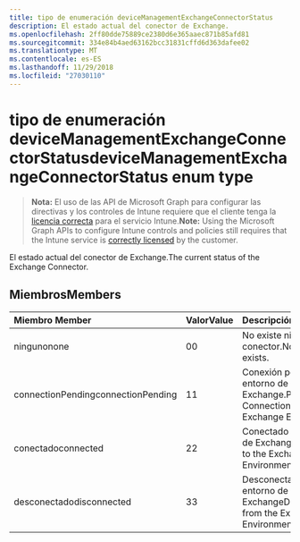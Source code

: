 ```yaml
---
title: tipo de enumeración deviceManagementExchangeConnectorStatus
description: El estado actual del conector de Exchange.
ms.openlocfilehash: 2ff80dde75889ce2380d6e365aaec871b85afd81
ms.sourcegitcommit: 334e84b4aed63162bcc31831cffd6d363dafee02
ms.translationtype: MT
ms.contentlocale: es-ES
ms.lasthandoff: 11/29/2018
ms.locfileid: "27030110"
---
```

# <a name="devicemanagementexchangeconnectorstatus-enum-type"></a><span data-ttu-id="5e6a8-103">tipo de enumeración deviceManagementExchangeConnectorStatus</span><span class="sxs-lookup"><span data-stu-id="5e6a8-103">deviceManagementExchangeConnectorStatus enum type</span></span>

> <span data-ttu-id="5e6a8-104">**Nota:** El uso de las API de Microsoft Graph para configurar las directivas y los controles de Intune requiere que el cliente tenga la [licencia correcta](https://go.microsoft.com/fwlink/?linkid=839381) para el servicio Intune.</span><span class="sxs-lookup"><span data-stu-id="5e6a8-104">**Note:** Using the Microsoft Graph APIs to configure Intune controls and policies still requires that the Intune service is [correctly licensed](https://go.microsoft.com/fwlink/?linkid=839381) by the customer.</span></span>

<span data-ttu-id="5e6a8-105">El estado actual del conector de Exchange.</span><span class="sxs-lookup"><span data-stu-id="5e6a8-105">The current status of the Exchange Connector.</span></span>
## <a name="members"></a><span data-ttu-id="5e6a8-106">Miembros</span><span class="sxs-lookup"><span data-stu-id="5e6a8-106">Members</span></span>
|<span data-ttu-id="5e6a8-107">Miembro	</span><span class="sxs-lookup"><span data-stu-id="5e6a8-107">Member</span></span>|<span data-ttu-id="5e6a8-108">Valor</span><span class="sxs-lookup"><span data-stu-id="5e6a8-108">Value</span></span>|<span data-ttu-id="5e6a8-109">Descripción</span><span class="sxs-lookup"><span data-stu-id="5e6a8-109">Description</span></span>|
|:---|:---|:---|
|<span data-ttu-id="5e6a8-110">ninguno</span><span class="sxs-lookup"><span data-stu-id="5e6a8-110">none</span></span>|<span data-ttu-id="5e6a8-111">0</span><span class="sxs-lookup"><span data-stu-id="5e6a8-111">0</span></span>|<span data-ttu-id="5e6a8-112">No existe ningún conector.</span><span class="sxs-lookup"><span data-stu-id="5e6a8-112">No Connector exists.</span></span>|
|<span data-ttu-id="5e6a8-113">connectionPending</span><span class="sxs-lookup"><span data-stu-id="5e6a8-113">connectionPending</span></span>|<span data-ttu-id="5e6a8-114">1</span><span class="sxs-lookup"><span data-stu-id="5e6a8-114">1</span></span>|<span data-ttu-id="5e6a8-115">Conexión pendiente al entorno de Exchange.</span><span class="sxs-lookup"><span data-stu-id="5e6a8-115">Pending Connection to the Exchange Environment.</span></span>|
|<span data-ttu-id="5e6a8-116">conectado</span><span class="sxs-lookup"><span data-stu-id="5e6a8-116">connected</span></span>|<span data-ttu-id="5e6a8-117">2</span><span class="sxs-lookup"><span data-stu-id="5e6a8-117">2</span></span>|<span data-ttu-id="5e6a8-118">Conectado al entorno de Exchange</span><span class="sxs-lookup"><span data-stu-id="5e6a8-118">Connected to the Exchange Environment</span></span>|
|<span data-ttu-id="5e6a8-119">desconectado</span><span class="sxs-lookup"><span data-stu-id="5e6a8-119">disconnected</span></span>|<span data-ttu-id="5e6a8-120">3</span><span class="sxs-lookup"><span data-stu-id="5e6a8-120">3</span></span>|<span data-ttu-id="5e6a8-121">Desconectado desde el entorno de Exchange</span><span class="sxs-lookup"><span data-stu-id="5e6a8-121">Disconnected from the Exchange Environment</span></span>|



